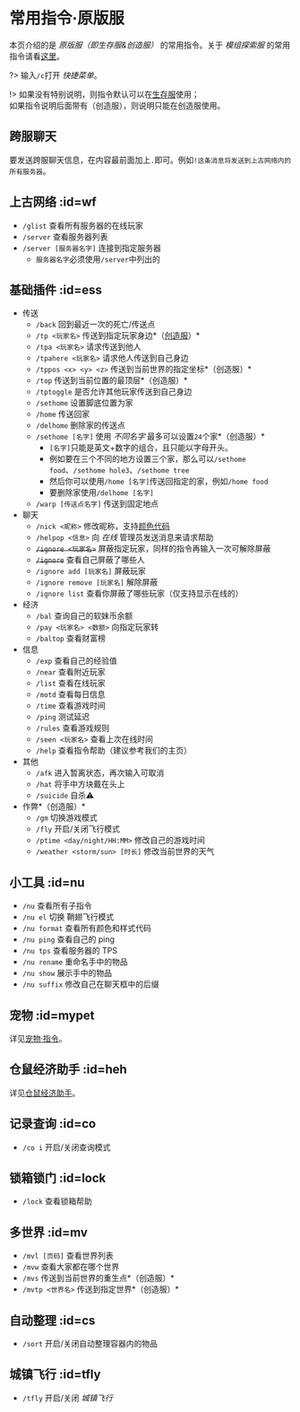 [survival]: /mc-servers/survival.md
[creative]: /mc-servers/creative.md
[modded]: /mc-servers/modded-v1.md

# 常用指令·原版服

本页介绍的是 *原版服（即生存服&创造服）* 的常用指令。关于 *模组探索服* 的常用指令请看[这里](/welcome/commands-modded-v1.md)。

?> 输入`/c`打开 *快捷菜单*。

!> 如果没有特别说明，则指令默认可以在[生存服][survival]使用；  
如果指令说明后面带有（创造服），则说明只能在创造服使用。

## 跨服聊天

要发送跨服聊天信息，在内容最前面加上`.`即可。例如`!这条消息将发送到上古网络内的所有服务器`。

## 上古网络 :id=wf

- `/glist` 查看所有服务器的在线玩家
- `/server` 查看服务器列表
- `/server [服务器名字]` 连接到指定服务器
  - `服务器名字`必须使用`/server`中列出的

## 基础插件 :id=ess

- 传送
  - `/back` 回到最近一次的死亡/传送点
  - `/tp <玩家名>` 传送到指定玩家身边*（[创造服][creative]）*
  - `/tpa <玩家名>` 请求传送到他人
  - `/tpahere <玩家名>` 请求他人传送到自己身边
  - `/tppos <x> <y> <z>` 传送到当前世界的指定坐标*（创造服）*
  - `/top` 传送到当前位置的最顶层*（创造服）*
  - `/tptoggle` 是否允许其他玩家传送到自己身边
  - `/sethome` 设置脚底位置为家
  - `/home` 传送回家
  - `/delhome` 删除家的传送点
  - `/sethome [名字]` 使用 *不同名字* 最多可以设置`24`个家*（创造服）*
    - `[名字]`只能是英文+数字的组合，且只能以字母开头。
    - 例如要在三个不同的地方设置三个家，那么可以`/sethome food`、`/sethome hole3`、`/sethome tree`
    - 然后你可以使用`/home [名字]`传送回指定的家，例如`/home food`
    - 要删除家使用`/delhome [名字]`
  - `/warp [传送点名字]` 传送到固定地点
- 聊天
  - `/nick <昵称>` 修改昵称，支持[颜色代码](/plugins/chatutil.md)
  - `/helpop <信息>` 向 *在线* 管理员发送消息来请求帮助
  - ~~`/ignore <玩家名>`~~ 屏蔽指定玩家，同样的指令再输入一次可解除屏蔽
  - ~~`/ignore`~~ 查看自己屏蔽了哪些人
  - `/ignore add [玩家名]` 屏蔽玩家
  - `/ignore remove [玩家名]` 解除屏蔽
  - `/ignore list` 查看你屏蔽了哪些玩家（仅支持显示在线的）
- 经济
  - `/bal` 查询自己的软妹币余额
  - `/pay <玩家名> <数额>` 向指定玩家转
  - `/baltop` 查看财富榜
- 信息
  - `/exp` 查看自己的经验值
  - `/near` 查看附近玩家
  - `/list` 查看在线玩家
  - `/motd` 查看每日信息
  - `/time` 查看游戏时间
  - `/ping` 测试延迟
  - `/rules` 查看游戏规则
  - `/seen <玩家名>` 查看上次在线时间
  - `/help` 查看指令帮助（建议参考我们的主页）
- 其他
  - `/afk` 进入暂离状态，再次输入可取消
  - `/hat` 将手中方块戴在头上
  - `/suicide` 自杀⚠️
- 作弊*（创造服）*
  - `/gm` 切换游戏模式
  - `/fly` 开启/关闭飞行模式
  - `/ptime <day/night/HH:MM>` 修改自己的游戏时间
  - `/weather <storm/sun> [时长]` 修改当前世界的天气

## 小工具 :id=nu

- `/nu` 查看所有子指令
- `/nu el` 切换 鞘翅飞行模式
- `/nu format` 查看所有颜色和样式代码
- `/nu ping` 查看自己的 ping
- `/nu tps` 查看服务器的 TPS
- `/nu rename` 重命名手中的物品
- `/nu show` 展示手中的物品
- `/nu suffix` 修改自己在聊天框中的后缀

## 宠物 :id=mypet

详见[宠物·指令](/plugins/mypet.md#cmds)。

## 仓鼠经济助手 :id=heh

详见[仓鼠经济助手](/plugins/trade.md)。

## 记录查询 :id=co

- `/co i` 开启/关闭查询模式

## 锁箱锁门 :id=lock

- `/lock` 查看锁箱帮助

## 多世界 :id=mv

- `/mvl [页码]` 查看世界列表
- `/mvw` 查看大家都在哪个世界
- `/mvs` 传送到当前世界的重生点*（创造服）*
- `/mvtp <世界名>` 传送到指定世界*（创造服）*

## 自动整理 :id=cs

- `/sort` 开启/关闭自动整理容器内的物品

## 城镇飞行 :id=tfly

- `/tfly` 开启/关闭 *城镇飞行*
